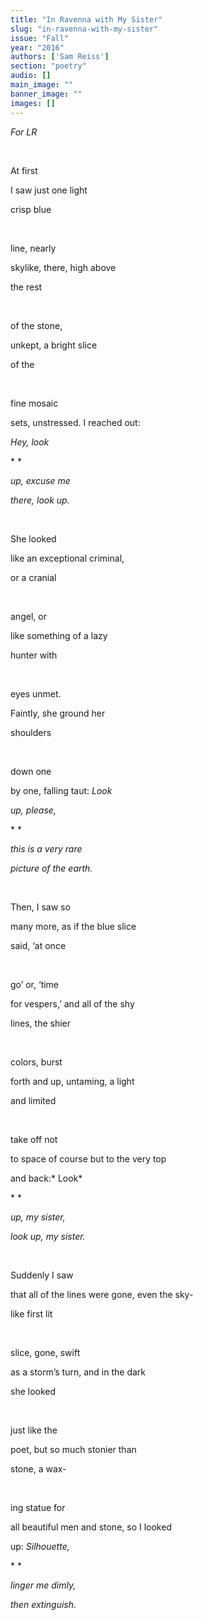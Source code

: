 ```yaml
---
title: "In Ravenna with My Sister"
slug: "in-ravenna-with-my-sister"
issue: "Fall"
year: "2016"
authors: ['Sam Reiss']
section: "poetry"
audio: []
main_image: ""
banner_image: ""
images: []
---
```

*For LR*

  

 At first

 I saw just one light

 crisp blue

  

 line, nearly

 skylike, there, high above

 the rest

  

 of the stone,

 unkept, a bright slice

 of the

  

 fine mosaic

 sets, unstressed. I reached out:

 *Hey, look*

 * *

 *up, excuse me*

 *there, look up.*

  

 She looked

 like an exceptional criminal,

 or a cranial

  

 angel, or

 like something of a lazy

 hunter with

  

 eyes unmet.

 Faintly, she ground her

 shoulders

  

 down one

 by one, falling taut: *Look*

 *up, please,*

 * *

 *this is a very rare*

 *picture of the earth.*

  

 Then, I saw so

 many more, as if the blue slice

 said, ‘at once

  

 go’ or, ‘time

 for vespers,’ and all of the shy

 lines, the shier

  

 colors, burst

 forth and up, untaming, a light

 and limited

  

 take off not

 to space of course but to the very top

 and back:* Look*

 * *

 *up, my sister,*

 *look up, my sister.*

  

 Suddenly I saw

 that all of the lines were gone, even the sky-

 like first lit

  

 slice, gone, swift

 as a storm’s turn, and in the dark

 she looked

  

 just like the

 poet, but so much stonier than

 stone, a wax-

  

 ing statue for

 all beautiful men and stone, so I looked

 up: *Silhouette,*

 * *

 *linger me dimly,*

 *then extinguish.*

